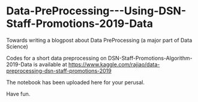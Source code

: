 # Data-PreProcessing---Using-DSN-Staff-Promotions-2019-Data

Towards writing a blogpost about Data PreProcessing (a major part of Data Science)

Codes for a short data preprocessing on DSN-Staff-Promotions-Algorithm-2019-Data is available at https://www.kaggle.com/rajiao/data-preprocessing-dsn-staff-promotions-2019

The notebook has been uploaded here for your perusal.

Have fun.

